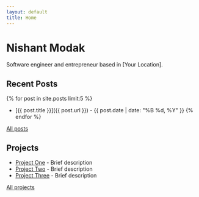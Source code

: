 ```yaml
---
layout: default
title: Home
---
```


# Nishant Modak

Software engineer and entrepreneur based in [Your Location].

## Recent Posts

{% for post in site.posts limit:5 %}
- [{{ post.title }}]({{ post.url }}) - {{ post.date | date: "%B %d, %Y" }}
{% endfor %}

[All posts](/blog)

## Projects

- [Project One](link-to-project) - Brief description
- [Project Two](link-to-project) - Brief description
- [Project Three](link-to-project) - Brief description

[All projects](/projects)